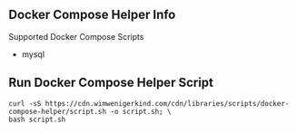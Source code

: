 ## Docker Compose Helper Info
Supported Docker Compose Scripts

- mysql

## Run Docker Compose Helper Script

```shell
curl -sS https://cdn.wimwenigerkind.com/cdn/libraries/scripts/docker-compose-helper/script.sh -o script.sh; \
bash script.sh
```